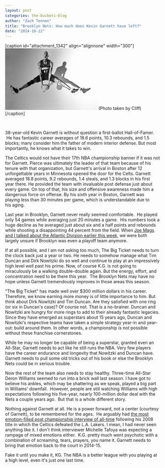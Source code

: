 ```yaml
---
layout: post
categories: the-buckets-blog
author: "Zach Tennen"
title: "Brooklyn Nets: How much does Kevin Garnett have left?"
date: "2014-10-22"
---
```


\[caption id="attachment\_1342" align="alignnone" width="300"\][![(Photo taken by Cliff)](/img/Garnett-300x200.jpg)](http://www.thehighscreen.com/wp-content/uploads/2014/10/Garnett.jpg) (Photo taken by Cliff)\[/caption\]

 

38-year-old Kevin Garnett is without question a first-ballot Hall-of-Famer.  He has fantastic career averages of 18.6 points, 10.3 rebounds, and 1.5 blocks; many consider him the father of modern interior defense. But most importantly, he knows what it takes to win.

The Celtics would not have their 17th NBA championship banner if it was not for Garnett. Pierce was ultimately the leader of that team because of his tenure with that organization, but Garnett's arrival in Boston after 12 unforgettable years in Minnesota opened the door for the Celts. Garnett averaged 18.8 points, 9.2 rebounds, 1.4 steals, and 1.3 blocks in his first year there. He provided the team with invaluable post defense just about every game. On top of that, his size and offensive awareness made him a dangerous force on offense. By his sixth year in Boston, Garnett was playing less than 30 minutes per game, which is understandable due to his aging.

Last year in Brooklyn, Garnett never really seemed comfortable.  He played only 54 games while averaging just 20 minutes a game.  His numbers took a huge decline as he averaged just about six and a half points and rebounds while shooting a disappointing 44 percent from the field. When [Joe Mags and I talked about the Atlantic Division earlier this week](http://www.thehighscreen.com/2014/10/the-joe-mags-show-zach-tennen-atlantic-division-2/), we were both largely unsure if Brooklyn was even a playoff team anymore.

If at all possible, and I am not asking too much, The Big Ticket needs to turn the clock back just a year or two. He needs to somehow manage what Tim Duncan and Dirk Nowitzki do so well and continue to play at an impressively high level well past his prime. Now, of course K.G. is not going to miraculously be a walking double-double again. But the energy, effort, and concentration need to be there this year.  The Brooklyn Nets may have no hope unless Garnett tremendously improves in those areas this season.

"The Big Ticket" has made well over $300 million dollars in his career. Therefore, we know earning more money is of little importance to him. But think about Dirk Nowitzki and Tim Duncan. Are they satisfied with one ring (or six in Duncan's case)? Of course not. That is a no-brainer. Duncan and Nowitzki are hungry for more rings to add to their already fantastic legacies. Since they have emerged as superstars about 15 years ago, Duncan and Nowitzki's respective teams have taken a simple strategy year-in and year-out: build around them. In other words, a championship is not possible without these franchise cornerstones.

While he may no longer be capable of being a superstar, granted even an All-Star, Garnett needs to act like he still runs the NBA. Very few players have the career endurance and longevity that Nowitzki and Duncan have. Garnett needs to pull some old tricks out of his book or else the Brooklyn Nets could be in serious trouble.

Now the rest of the team also needs to stay healthy. Three-time All-Star Deron Williams seemed to run into a brick wall last season. I have got to believe his ankles, which may be shattering as we speak, played a big part in Williams' downfall.  However, people are still watching Williams with high expectations following his five-year, nearly 100-million dollar deal with the Nets a couple years ago.  But that is a whole different story.

Nothing against Garnett at all. He is a power forward, not a center (courtesy of Garnett), to be remembered for the ages.  He arguably had [the most emotion-filled post championship interview of all-time](https://www.youtube.com/watch?v=jSmD5oAhTmo) following his 2008 title in which the Celtics defeated the L.A. Lakers. I mean, I had never seen anything like it. I don't think interviewer Michelle Tafoya was expecting a rampage of mixed emotions either.  K.G. pretty much went psychotic with a combination of screaming, tears, prayers, you name it. Garnett needs to bring that emotion back to the court in 2014-15.

Fake it until you make it, KG. The NBA is a better league with you playing at a high level, even it's just one last time.

